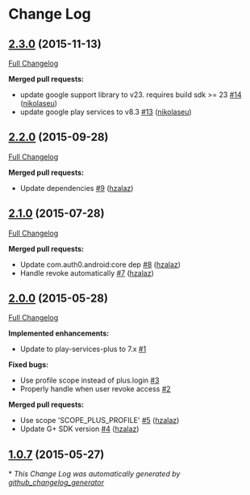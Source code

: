 # Change Log

## [2.3.0](https://github.com/auth0/Lock-GooglePlus.Android/tree/2.3.0) (2015-11-13)
[Full Changelog](https://github.com/auth0/Lock-GooglePlus.Android/compare/2.2.0...2.3.0)

**Merged pull requests:**

- update google support library to v23. requires build sdk \>= 23 [\#14](https://github.com/auth0/Lock-GooglePlus.Android/pull/14) ([nikolaseu](https://github.com/nikolaseu))
- update google play services to v8.3 [\#13](https://github.com/auth0/Lock-GooglePlus.Android/pull/13) ([nikolaseu](https://github.com/nikolaseu))

## [2.2.0](https://github.com/auth0/Lock-GooglePlus.Android/tree/2.2.0) (2015-09-28)
[Full Changelog](https://github.com/auth0/Lock-GooglePlus.Android/compare/2.1.0...2.2.0)

**Merged pull requests:**

- Update dependencies [\#9](https://github.com/auth0/Lock-GooglePlus.Android/pull/9) ([hzalaz](https://github.com/hzalaz))

## [2.1.0](https://github.com/auth0/Lock-GooglePlus.Android/tree/2.1.0) (2015-07-28)
[Full Changelog](https://github.com/auth0/Lock-GooglePlus.Android/compare/2.0.0...2.1.0)

**Merged pull requests:**

- Update com.auth0.android:core dep [\#8](https://github.com/auth0/Lock-GooglePlus.Android/pull/8) ([hzalaz](https://github.com/hzalaz))
- Handle revoke automatically [\#7](https://github.com/auth0/Lock-GooglePlus.Android/pull/7) ([hzalaz](https://github.com/hzalaz))

## [2.0.0](https://github.com/auth0/Lock-GooglePlus.Android/tree/2.0.0) (2015-05-28)
[Full Changelog](https://github.com/auth0/Lock-GooglePlus.Android/compare/1.0.7...2.0.0)

**Implemented enhancements:**

- Update to play-services-plus to 7.x [\#1](https://github.com/auth0/Lock-GooglePlus.Android/issues/1)

**Fixed bugs:**

- Use profile scope instead of plus.login [\#3](https://github.com/auth0/Lock-GooglePlus.Android/issues/3)
- Properly handle when user revoke access [\#2](https://github.com/auth0/Lock-GooglePlus.Android/issues/2)

**Merged pull requests:**

- Use scope 'SCOPE\_PLUS\_PROFILE' [\#5](https://github.com/auth0/Lock-GooglePlus.Android/pull/5) ([hzalaz](https://github.com/hzalaz))
- Update G+ SDK version [\#4](https://github.com/auth0/Lock-GooglePlus.Android/pull/4) ([hzalaz](https://github.com/hzalaz))

## [1.0.7](https://github.com/auth0/Lock-GooglePlus.Android/tree/1.0.7) (2015-05-27)


\* *This Change Log was automatically generated by [github_changelog_generator](https://github.com/skywinder/Github-Changelog-Generator)*